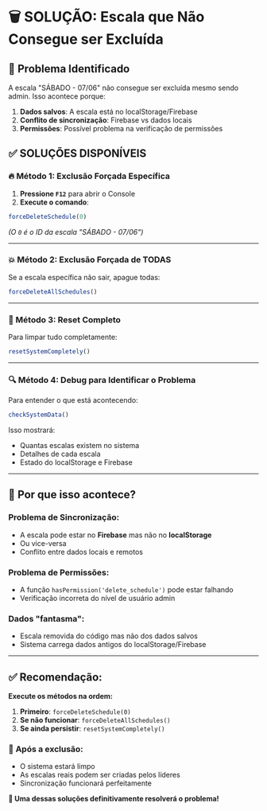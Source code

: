 # 🗑️ SOLUÇÃO: Escala que Não Consegue ser Excluída

## 🚨 **Problema Identificado**
A escala "SÁBADO - 07/06" não consegue ser excluída mesmo sendo admin. Isso acontece porque:

1. **Dados salvos**: A escala está no localStorage/Firebase 
2. **Conflito de sincronização**: Firebase vs dados locais
3. **Permissões**: Possível problema na verificação de permissões

## ✅ **SOLUÇÕES DISPONÍVEIS**

### **🔥 Método 1: Exclusão Forçada Específica**

1. **Pressione `F12`** para abrir o Console
2. **Execute o comando**:
```javascript
forceDeleteSchedule(0)
```
*(O `0` é o ID da escala "SÁBADO - 07/06")*

---

### **💥 Método 2: Exclusão Forçada de TODAS**

Se a escala específica não sair, apague todas:
```javascript
forceDeleteAllSchedules()
```

---

### **🧹 Método 3: Reset Completo**

Para limpar tudo completamente:
```javascript
resetSystemCompletely()
```

---

### **🔍 Método 4: Debug para Identificar o Problema**

Para entender o que está acontecendo:
```javascript
checkSystemData()
```

Isso mostrará:
- Quantas escalas existem no sistema
- Detalhes de cada escala
- Estado do localStorage e Firebase

---

## 🎯 **Por que isso acontece?**

### **Problema de Sincronização:**
- A escala pode estar no **Firebase** mas não no **localStorage**
- Ou vice-versa
- Conflito entre dados locais e remotos

### **Problema de Permissões:**
- A função `hasPermission('delete_schedule')` pode estar falhando
- Verificação incorreta do nível de usuário admin

### **Dados "fantasma":**
- Escala removida do código mas não dos dados salvos
- Sistema carrega dados antigos do localStorage/Firebase

---

## ✅ **Recomendação:**

**Execute os métodos na ordem:**

1. **Primeiro**: `forceDeleteSchedule(0)`
2. **Se não funcionar**: `forceDeleteAllSchedules()`
3. **Se ainda persistir**: `resetSystemCompletely()`

### 🚀 **Após a exclusão:**
- O sistema estará limpo
- As escalas reais podem ser criadas pelos líderes
- Sincronização funcionará perfeitamente

**🎉 Uma dessas soluções definitivamente resolverá o problema!** 